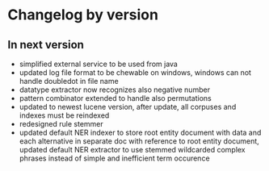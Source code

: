 # Changelog by version

## In next version
* simplified external service to be used from java
* updated log file format to be chewable on windows,
    windows can not handle doubledot in file name
* datatype extractor now recognizes also negative number
* pattern combinator extended to handle also permutations
* updated to newest lucene version, after update, all corpuses and indexes must be reindexed
* redesigned rule stemmer
* updated default NER indexer to store root entity document with data and each alternative in separate doc
  with reference to root entity document,
  updated default NER extractor to use stemmed wildcarded complex phrases instead of simple and inefficient term occurence